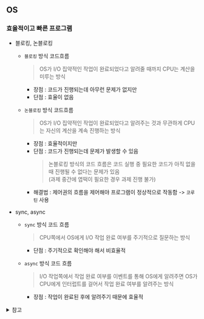 ## **OS**

### **효율적이고 빠른 프로그램**

* 블로킹, 논블로킹
	- `블로킹` 방식 코드흐름
		> OS가 I/O 집약적인 작업이 완료되었다고 알려줄 때까지 CPU는 계산을 미루는 방식

		- 장점 : 코드가 진행되는데 아무런 문제가 없지만
		- 단점 : 효율이 없음

	- `논블로킹` 방식 코드흐름
		> OS가 I/O 집약적인 작업이 완료되었다고 알려주는 것과 무관하게 CPU는 자신의 계산을 계속 진행하는 방식

		- 장점 : 효율적이지만
		- 단점 : 코드가 진행되는데 문제가 발생할 수 있음
			> 논블로킹 방식의 코드 흐름은 코드 실행 중 필요한 코드가 아직 없을 때 진행될 수 없다는 문제가 있음<br>(과제 중간에 엽떡이 필요한 경우 과제 진행 불가)
		- 해결법 : 제어권의 흐름을 제어해야 프로그램이 정상적으로 작동함 -> `코루틴` 사용

* sync, async
	- `sync` 방식 코드 흐름
		> CPU쪽에서 OS에게 I/O 작업 완료 여부를 주기적으로 질문하는 방식

		- 단점 : 주기적으로 확인해야 해서 비효율적

	- `async` 방식 코드 흐름
		> I/O 작업쪽에서 작업 완료 여부를 이벤트를 통해 OS에게 알려주면 OS가 CPU에게 인터럽트를 걸어서 작업 완료 여부를 알려주는 방식

		- 장점 : 작업이 완료된 후에 알려주기 때문에 효율적

<details>
<summary>참고</summary>

* 명령어
	- CPU 집약적 : 계산, ...
	- I/O 집약적 : 파일 읽기, 통신, ...

* 

</details>